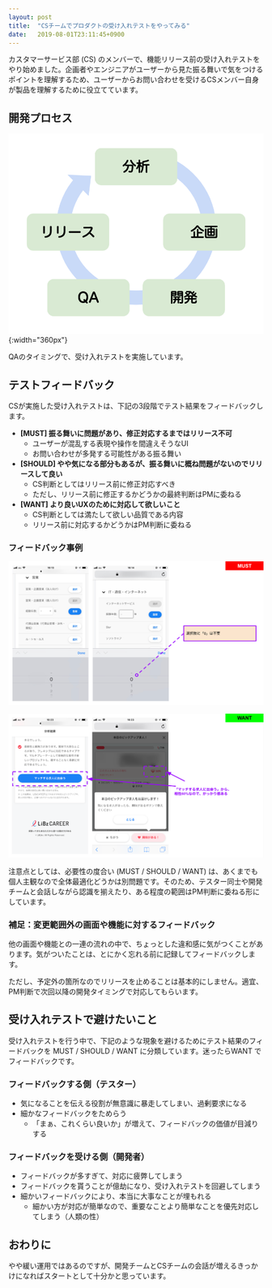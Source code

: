 ```yaml
---
layout: post
title:  "CSチームでプロダクトの受け入れテストをやってみる"
date:   2019-08-01T23:11:45+0900
---
```


カスタマーサービス部 (CS) のメンバーで、機能リリース前の受け入れテストをやり始めました。企画者やエンジニアがユーザーから見た振る舞いで気をつけるポイントを理解するため、ユーザーからお問い合わせを受けるCSメンバー自身が製品を理解するために役立てています。

## 開発プロセス

![Development Life Cycle](/img/posts/2019/2019-08-01-development-life-cycle.png){:width="360px"}

QAのタイミングで、受け入れテストを実施しています。


## テストフィードバック

CSが実施した受け入れテストは、下記の3段階でテスト結果をフィードバックします。

- __[MUST] 振る舞いに問題があり、修正対応するまではリリース不可__
    - ユーザーが混乱する表現や操作を間違えそうなUI
    - お問い合わせが多発する可能性がある振る舞い
- __[SHOULD] やや気になる部分もあるが、振る舞いに概ね問題がないのでリリースして良い__
    - CS判断としてはリリース前に修正対応すべき
    - ただし、リリース前に修正するかどうかの最終判断はPMに委ねる
- __[WANT] より良いUXのために対応して欲しいこと__
    - CS判断としては満たして欲しい品質である内容
    - リリース前に対応するかどうかはPM判断に委ねる


### フィードバック事例

![Must feedback](/img/posts/2019/2019-08-01-must-feedback.png)

![Want feedback](/img/posts/2019/2019-08-01-want-feedback.png)


注意点としては、必要性の度合い (MUST / SHOULD / WANT) は、あくまでも個人主観なので全体最適化どうかは別問題です。そのため、テスター同士や開発チームと会話しながら認識を揃えたり、ある程度の範囲はPM判断に委ねる形にしています。


### 補足：変更範囲外の画面や機能に対するフィードバック

他の画面や機能との一連の流れの中で、ちょっとした違和感に気がつくことがあります。気がついたことは、とにかく忘れる前に記録してフィードバックします。

ただし、予定外の箇所なのでリリースを止めることは基本的にしません。適宜、PM判断で次回以降の開発タイミングで対応してもらいます。


## 受け入れテストで避けたいこと

受け入れテストを行う中で、下記のような現象を避けるためにテスト結果のフィードバックを MUST / SHOULD / WANT に分類しています。迷ったらWANT でフィードバックです。


### フィードバックする側（テスター）

- 気になることを伝える役割が無意識に暴走してしまい、過剰要求になる
- 細かなフィードバックをためらう
    - 「まぁ、これくらい良いか」が増えて、フィードバックの価値が目減りする


### フィードバックを受ける側（開発者）

- フィードバックが多すぎて、対応に疲弊してしまう
- フィードバックを貰うことが億劫になり、受け入れテストを回避してしまう
- 細かいフィードバックにより、本当に大事なことが埋もれる
    - 細かい方が対応が簡単なので、重要なことより簡単なことを優先対応してしまう（人類の性）


## おわりに

やや緩い運用ではあるのですが、開発チームとCSチームの会話が増えるきっかけになればスタートとして十分かと思っています。
